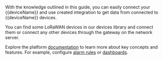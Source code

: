 With the knowledge outlined in this guide, you can easily connect your {{deviceName}} and use created integration to get data from connected to {{deviceName}} devices.  

You can find some LoRaWAN devices in our devices library and connect them or connect any other devices through the gateway on the network server.  
  
Explore the platform [documentation](/docs/{{page.docsPrefix}}) to learn more about key concepts and features. 
For example, configure [alarm rules](/docs/{{page.docsPrefix}}user-guide/device-profiles/#alarm-rules) or [dashboards](/docs/{{page.docsPrefix}}user-guide/dashboards/).